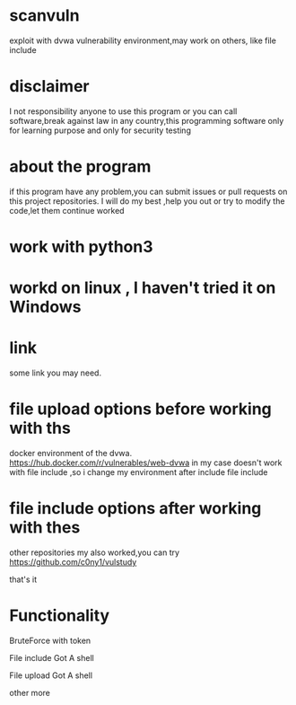 # scanvuln
exploit with dvwa vulnerability environment,may work on others, like file include

# disclaimer
I not responsibility anyone to use this program or you can call software,break against law in any country,this programming software only for learning purpose and only for security testing

# about the program
if this program have any problem,you can submit issues or pull requests on this project repositories.
I will do my best ,help you out or try to modify the code,let them continue worked

# work with python3

# workd on linux , I haven't tried it on Windows

# link
some link you may need.

# file upload options before working with ths
docker environment of the dvwa.
https://hub.docker.com/r/vulnerables/web-dvwa
in my case doesn't  work with file include ,so i change my environment after include file include

# file include options after working with thes
other repositories my also worked,you can try
https://github.com/c0ny1/vulstudy

that's it

# Functionality 
BruteForce with token

File include Got A shell

File upload Got A shell

other more
